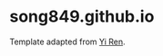 # song849.github.io

Template adapted from
<a href="https://github.com/RayeRen/acad-homepage.github.io"
target="_blank" rel="noopener">Yi Ren</a>.